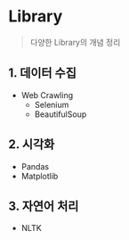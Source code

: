 # Library
> 다양한 Library의 개념 정리 

## 1. 데이터 수집 
- Web Crawling
   - Selenium
   - BeautifulSoup

## 2. 시각화

- Pandas
- Matplotlib

## 3. 자연어 처리

- NLTK
